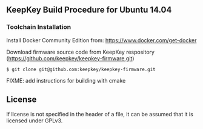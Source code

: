 ## KeepKey Build Procedure for Ubuntu 14.04

### Toolchain Installation

Install Docker Community Edition from: https://www.docker.com/get-docker

Download firmware source code from KeepKey respository (https://github.com/keepkey/keepkey-firmware.git)
```
$ git clone git@github.com:keepkey/keepkey-firmware.git
```

FIXME: add instructions for building with cmake

## License

If license is not specified in the header of a file, it can be assumed that it is licensed under GPLv3.
